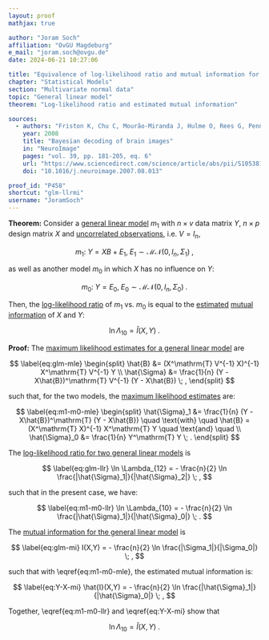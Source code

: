 ```yaml
---
layout: proof
mathjax: true

author: "Joram Soch"
affiliation: "OvGU Magdeburg"
e_mail: "joram.soch@ovgu.de"
date: 2024-06-21 10:27:06

title: "Equivalence of log-likelihood ratio and mutual information for the general linear model"
chapter: "Statistical Models"
section: "Multivariate normal data"
topic: "General linear model"
theorem: "Log-likelihood ratio and estimated mutual information"

sources:
  - authors: "Friston K, Chu C, Mourão-Miranda J, Hulme O, Rees G, Penny W, Ashburner J"
    year: 2008
    title: "Bayesian decoding of brain images"
    in: "NeuroImage"
    pages: "vol. 39, pp. 181-205, eq. 6"
    url: "https://www.sciencedirect.com/science/article/abs/pii/S1053811907007203"
    doi: "10.1016/j.neuroimage.2007.08.013"

proof_id: "P458"
shortcut: "glm-llrmi"
username: "JoramSoch"
---
```



**Theorem:** Consider a [general linear model](/D/glm) $m_1$ with $n \times v$ data matrix $Y$, $n \times p$ design matrix $X$ and [uncorrelated observations](/D/glm), i.e. $V = I_n$,

$$ \label{eq:m1}
m_1: \; Y = X B + E_1, \; E_1 \sim \mathcal{MN}(0, I_n, \Sigma_1) \; ,
$$

as well as another model $m_0$ in which $X$ has no influence on $Y$:

$$ \label{eq:m0}
m_0: \; Y = E_0, \; E_0 \sim \mathcal{MN}(0, I_n, \Sigma_0) \; .
$$

Then, the [log-likelihood ratio](/D/llr) of $m_1$ vs. $m_0$ is equal to the [estimated](/D/est) [mutual information](/D/mi) of $X$ and $Y$:

$$ \label{eq:glm-llrmi}
\ln \Lambda_{10} = \hat{I}(X,Y) \; .
$$


**Proof:** The [maximum likelihood estimates for a general linear model](/P/glm-mle) are

$$ \label{eq:glm-mle}
\begin{split}
\hat{B} &= (X^\mathrm{T} V^{-1} X)^{-1} X^\mathrm{T} V^{-1} Y \\
\hat{\Sigma} &= \frac{1}{n} (Y - X\hat{B})^\mathrm{T} V^{-1} (Y - X\hat{B}) \; ,
\end{split}
$$

such that, for the two models, the [maximum likelihood estimates](/D/mle) are:

$$ \label{eq:m1-m0-mle}
\begin{split}
\hat{\Sigma}_1 &= \frac{1}{n} (Y - X\hat{B})^\mathrm{T} (Y - X\hat{B}) \quad \text{with} \quad
\hat{B} = (X^\mathrm{T} X)^{-1} X^\mathrm{T} Y \quad \text{and} \quad \\
\hat{\Sigma}_0 &= \frac{1}{n} Y^\mathrm{T} Y \; .
\end{split}
$$

The [log-likelihood ratio for two general linear models](/P/glm-llr) is

$$ \label{eq:glm-llr}
\ln \Lambda_{12} = - \frac{n}{2} \ln \frac{|\hat{\Sigma}_1|}{|\hat{\Sigma}_2|} \; ,
$$

such that in the present case, we have:

$$ \label{eq:m1-m0-llr}
\ln \Lambda_{10} = - \frac{n}{2} \ln \frac{|\hat{\Sigma}_1|}{|\hat{\Sigma}_0|} \; .
$$

The [mutual information for the general linear model](/P/glm-mi) is

$$ \label{eq:glm-mi}
I(X,Y) = - \frac{n}{2} \ln \frac{|\Sigma_1|}{|\Sigma_0|} \; ,
$$

such that with \eqref{eq:m1-m0-mle}, the estimated mutual information is:

$$ \label{eq:Y-X-mi}
\hat{I}(X,Y) = - \frac{n}{2} \ln \frac{|\hat{\Sigma}_1|}{|\hat{\Sigma}_0|} \; ,
$$

Together, \eqref{eq:m1-m0-llr} and \eqref{eq:Y-X-mi} show that

$$ \label{eq:glm-llrmi-qed}
\ln \Lambda_{10} = \hat{I}(X,Y) \; .
$$
